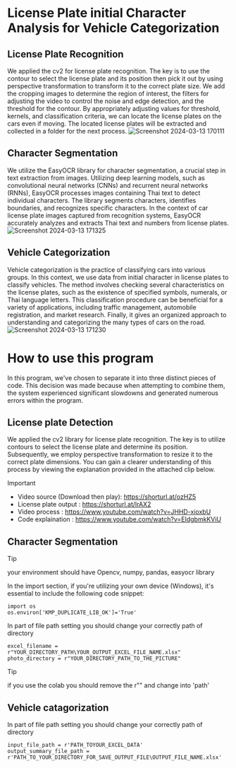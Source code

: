 # License Plate initial Character Analysis for Vehicle Categorization
## License Plate Recognition
We applied the cv2 for license plate recognition. The key is to use the contour to select the license plate and its position then pick it out by using perspective transformation to transform it to the correct plate size.
We add the cropping images to determine the region of interest, the filters for adjusting the video to control the noise and edge detection, and the threshold for the contour. By appropriately adjusting values for threshold, kernels, and classification criteria, we can locate the license plates on the cars even if moving. The located license plates will be extracted and collected in a folder for the next process.
          ![Screenshot 2024-03-13 170111](https://github.com/Watcharaphong-kob/ThaiLicenseplate_CarCatagorize/assets/81470950/a705a9b0-28ca-4f62-95cb-5449993ac3b5)
## Character Segmentation
  We utilize the EasyOCR library for character segmentation, a crucial step in text extraction from images. Utilizing deep learning models, such as convolutional neural networks (CNNs) and  recurrent neural networks (RNNs), EasyOCR processes images containing Thai text to detect individual characters. The library segments characters, identifies boundaries, and recognizes specific characters. 
In the context of car license plate images captured from recognition systems, EasyOCR accurately analyzes and extracts Thai text and numbers from license plates.
          ![Screenshot 2024-03-13 171325](https://github.com/Watcharaphong-kob/ThaiLicenseplate_CarCatagorize/assets/81470950/983068b9-6a89-4879-a818-e9a241c68721)
## Vehicle Categorization
Vehicle categorization is the practice of classifying cars into various groups. In this context, we use data from initial character in license plates to classify vehicles. The method involves checking several characteristics on the license plates, such as the existence of specified symbols, numerals, or Thai language letters. 
This classification procedure can be beneficial for a variety of applications, including traffic management, automobile registration, and market research. Finally, it gives an organized approach to understanding and categorizing the many types of cars on the road. 
          ![Screenshot 2024-03-13 171230](https://github.com/Watcharaphong-kob/ThaiLicenseplate_CarCatagorize/assets/81470950/e80bdfa0-1e00-4a01-b92d-9fb84e17d34a)
# How to use this program
In this program, we've chosen to separate it into three distinct pieces of code. This decision was made because when attempting to combine them, the system experienced significant slowdowns and generated numerous errors within the program.
## License plate Detection
We applied the cv2 library for license plate recognition. The key is to utilize contours to select the license plate and determine its position. Subsequently, we employ perspective transformation to resize it to the correct plate dimensions. You can gain a clearer understanding of this process by viewing the explanation provided in the attached clip below.
> [!IMPORTANT]
>   - Video source (Download then play): https://shorturl.at/ozHZ5
>   - License plate output : https://shorturl.at/lrAX2
>   - Video process : https://www.youtube.com/watch?v=JHHD-xioxbU
>   - Code explaination : https://www.youtube.com/watch?v=EIdgbmkKViU
## Character Segmentation
> [!TIP]
> your environment should have Opencv, numpy, pandas, easyocr library

In the import section, if you're utilizing your own device (Windows), it's essential to include the following code snippet:
```
import os
os.environ['KMP_DUPLICATE_LIB_OK']='True'
```
In part of file path setting you should change your correctly path of directory
```
excel_filename = r"YOUR_DIRECTORY_PATH\YOUR_OUTPUT_EXCEL_FILE_NAME.xlsx"
photo_directory = r"YOUR_DIRECTORY_PATH_TO_THE_PICTURE"
```
> [!TIP]
> if you use the colab you should remove the r"" and change into 'path'

## Vehicle catagorization
In part of file path setting you should change your correctly path of directory
```
input_file_path = r'PATH_TOYOUR_EXCEL_DATA'
output_summary_file_path = r'PATH_TO_YOUR_DIRECTORY_FOR_SAVE_OUTPUT_FILE\OUTPUT_FILE_NAME.xlsx'
```
